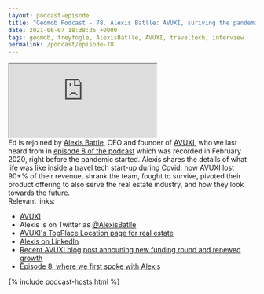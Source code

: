 ```yaml
--- 
layout: podcast-episode
title: "Geomob Podcast - 78. Alexis Batlle: AVUXI, suriving the pandemic"
date: 2021-06-07 18:38:35 +0000
tags: geomob, freyfogle, AlexisBatlle, AVUXI, traveltech, interview
permalink: /podcast/episode-78
---
```


<iframe class="castos-iframe-player" src="https://5e2e9055a029d5-78101471.castos.com/player/471258"></iframe>

<div class="pt20">
Ed is rejoined by <a href="https://twitter.com/AlexisBatlle">Alexis Battle</a>, CEO and founder of <a href="https://www.avuxi.com/">AVUXI</a>, who we last heard from in <a href="/podcast/episode-8">episode 8 of the podcast</a> which was recorded in February 2020, right before the pandemic started. Alexis shares the details of what life was like inside a travel tech start-up during Covid: how AVUXI lost 90+% of their revenue, shrank the team, fought to survive, pivoted their product offering to also serve the real estate industry, and how they look towards the future. 
</div>

<div class="pt20">
  Relevant links:
  <ul>
    <li class="pt10"><a href="https://www.avuxi.com">AVUXI</a></li>
    <li class="pt10">Alexis is on Twitter as <a href="https://twitter.com/AlexisBatlle">@AlexisBatlle</a></li>
    <li class="pt10"><a href="https://www.avuxi.com/topplace-location-page-real-estate">AVUXI's TopPlace Location page for real estate</a></li>    
    <li class="pt10"><a href="https://www.linkedin.com/in/alexisbatlle/">Alexis on LinkedIn</a></li>
    <li class="pt10"><a href="https://www.avuxi.com/blog/time-to-thrive-welcome-to-our-new-investors">Recent AVUXI blog post announing new funding round and renewed growth</li>
    <li class="pt10"><a href="https://thegeomob.com/podcast/episode-8">Episode 8, where we first spoke with Alexis</a></li>
  </ul>  
</div>

{% include podcast-hosts.html %}












